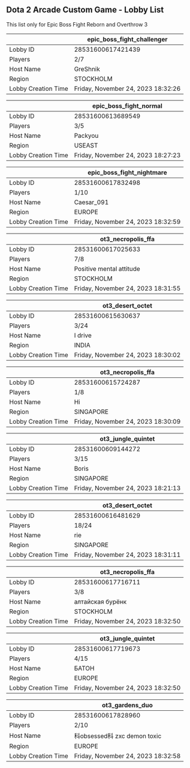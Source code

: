 ## Dota 2 Arcade Custom Game - Lobby List

This list only for Epic Boss Fight Reborn and Overthrow 3

|  | epic_boss_fight_challenger |
| ------ | ------ |
| Lobby ID | 28531600617421439 |
| Players | 2/7 |
| Host Name | GreShnik |
| Region | STOCKHOLM |
| Lobby Creation Time | Friday, November 24, 2023 18:32:26 |


|  | epic_boss_fight_normal |
| ------ | ------ |
| Lobby ID | 28531600613689549 |
| Players | 3/5 |
| Host Name | Packyou |
| Region | USEAST |
| Lobby Creation Time | Friday, November 24, 2023 18:27:23 |


|  | epic_boss_fight_nightmare |
| ------ | ------ |
| Lobby ID | 28531600617832498 |
| Players | 1/10 |
| Host Name | Caesar_091 |
| Region | EUROPE |
| Lobby Creation Time | Friday, November 24, 2023 18:32:59 |


|  | ot3_necropolis_ffa |
| ------ | ------ |
| Lobby ID | 28531600617025633 |
| Players | 7/8 |
| Host Name | Positive mental attitude |
| Region | STOCKHOLM |
| Lobby Creation Time | Friday, November 24, 2023 18:31:55 |


|  | ot3_desert_octet |
| ------ | ------ |
| Lobby ID | 28531600615630637 |
| Players | 3/24 |
| Host Name | I drive |
| Region | INDIA |
| Lobby Creation Time | Friday, November 24, 2023 18:30:02 |


|  | ot3_necropolis_ffa |
| ------ | ------ |
| Lobby ID | 28531600615724287 |
| Players | 1/8 |
| Host Name | Hi |
| Region | SINGAPORE |
| Lobby Creation Time | Friday, November 24, 2023 18:30:09 |


|  | ot3_jungle_quintet |
| ------ | ------ |
| Lobby ID | 28531600609144272 |
| Players | 3/15 |
| Host Name | Boris |
| Region | SINGAPORE |
| Lobby Creation Time | Friday, November 24, 2023 18:21:13 |


|  | ot3_desert_octet |
| ------ | ------ |
| Lobby ID | 28531600616481629 |
| Players | 18/24 |
| Host Name | 󠀡rie |
| Region | SINGAPORE |
| Lobby Creation Time | Friday, November 24, 2023 18:31:11 |


|  | ot3_necropolis_ffa |
| ------ | ------ |
| Lobby ID | 28531600617716711 |
| Players | 3/8 |
| Host Name | алтайская бурёнк |
| Region | STOCKHOLM |
| Lobby Creation Time | Friday, November 24, 2023 18:32:50 |


|  | ot3_jungle_quintet |
| ------ | ------ |
| Lobby ID | 28531600617719673 |
| Players | 4/15 |
| Host Name | БАТОН |
| Region | EUROPE |
| Lobby Creation Time | Friday, November 24, 2023 18:32:50 |


|  | ot3_gardens_duo |
| ------ | ------ |
| Lobby ID | 28531600617828960 |
| Players | 2/10 |
| Host Name | 科obsessed科 zxc demon toxic |
| Region | EUROPE |
| Lobby Creation Time | Friday, November 24, 2023 18:32:58 |


